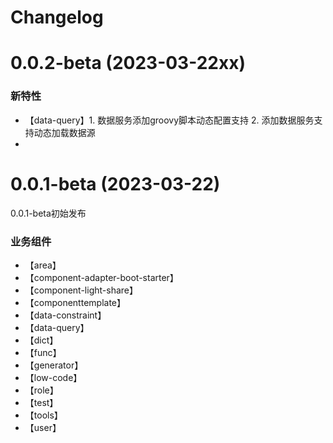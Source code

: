 
# Changelog

# 0.0.2-beta (2023-03-22xx)
### 新特性
* 【data-query】1. 数据服务添加groovy脚本动态配置支持 2. 添加数据服务支持动态加载数据源
*

# 0.0.1-beta (2023-03-22)
0.0.1-beta初始发布
### 业务组件
* 【area】
* 【component-adapter-boot-starter】
* 【component-light-share】
* 【componenttemplate】
* 【data-constraint】
* 【data-query】
* 【dict】
* 【func】
* 【generator】
* 【low-code】
* 【role】
* 【test】
* 【tools】
* 【user】